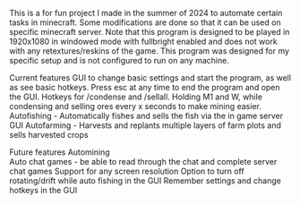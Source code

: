 This is a for fun project I made in the summer of 2024 to automate certain tasks in minecraft.
Some modifications are done so that it can be used on specific minecraft server. 
Note that this program is designed to be played in 1920x1080 in windowed mode with fullbright enabled and does not work with any retextures/reskins of the game. 
This program was designed for my specific setup and is not configured to run on any machine. 

Current features
GUI to change basic settings and start the program, as well as see basic hotkeys. 
Press esc at any time to end the program and open the GUI. 
Hotkeys for /condense and /sellall. 
Holding M1 and W, while condensing and selling ores every x seconds to make mining easier.
Autofishing - Automatically fishes and sells the fish via the in game server GUI
Autofarming - Harvests and replants multiple layers of farm plots and sells harvested crops

Future features 
Automining  
Auto chat games - be able to read through the chat and complete server chat games
Support for any screen resolution 
Option to turn off rotating/drift while auto fishing in the GUI
Remember settings and change hotkeys in the GUI


